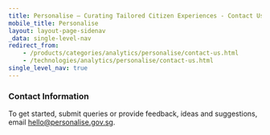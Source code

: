 ```yaml
---
title: Personalise – Curating Tailored Citizen Experiences - Contact Us
mobile_title: Personalise
layout: layout-page-sidenav
_data: single-level-nav
redirect_from:
    - /products/categories/analytics/personalise/contact-us.html
    - /technologies/analytics/personalise/contact-us.html
single_level_nav: true
---
```


### Contact Information

To get started, submit queries or provide feedback, ideas and suggestions, email <hello@personalise.gov.sg>.

